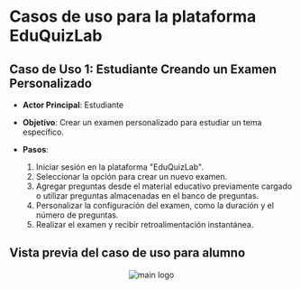 # Casos de uso para la plataforma EduQuizLab

## Caso de Uso 1: Estudiante Creando un Examen Personalizado

* **Actor Principal**: Estudiante

* **Objetivo**: Crear un examen personalizado para estudiar un tema específico.

* **Pasos**:
   1. Iniciar sesión en la plataforma "EduQuizLab".
   2. Seleccionar la opción para crear un nuevo examen.
   3. Agregar preguntas desde el material educativo previamente cargado o utilizar preguntas almacenadas en el banco de preguntas.
   4. Personalizar la configuración del examen, como la duración y el número de preguntas.
   5. Realizar el examen y recibir retroalimentación instantánea.

## Vista previa del caso de uso para alumno

<p align="center">
  <img src="https://res.cloudinary.com/drxyoybae/image/upload/v1695855098/random/ldsnv3gaiisphvqwejvj.png" alt="main logo">
</p>
